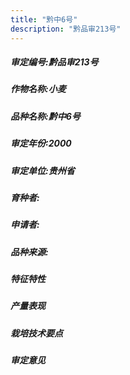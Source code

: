 ```yaml
---
title: "黔中6号"
description: "黔品审213号"
---
```

##### 审定编号:黔品审213号

##### 作物名称:小麦

##### 品种名称:黔中6号

##### 审定年份:2000

##### 审定单位:贵州省

##### 育种者:

##### 申请者:

##### 品种来源:

##### 特征特性


##### 产量表现


##### 栽培技术要点


##### 审定意见

